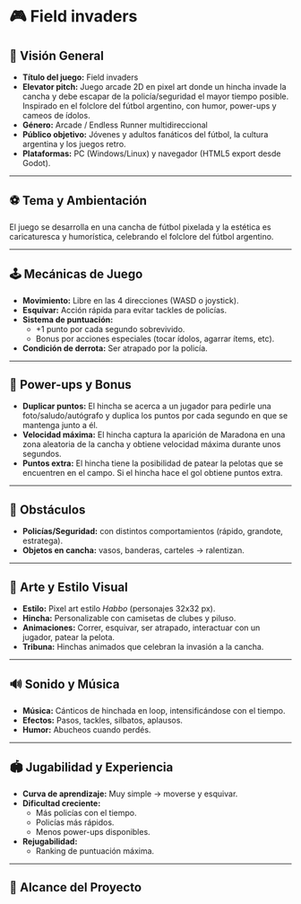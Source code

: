 # 🎮 Field invaders

## 📌 Visión General
- **Título del juego:** Field invaders  
- **Elevator pitch:** Juego arcade 2D en pixel art donde un hincha invade la cancha y debe escapar de la policía/seguridad el mayor tiempo posible. Inspirado en el folclore del fútbol argentino, con humor, power-ups y cameos de ídolos. 
- **Género:** Arcade / Endless Runner multidireccional  
- **Público objetivo:** Jóvenes y adultos fanáticos del fútbol, la cultura argentina y los juegos retro.  
- **Plataformas:** PC (Windows/Linux) y navegador (HTML5 export desde Godot).  

---

## ⚽ Tema y Ambientación
El juego se desarrolla en una cancha de fútbol pixelada y la estética es caricaturesca y humorística, celebrando el folclore del fútbol argentino.  

---

## 🕹️ Mecánicas de Juego
- **Movimiento:** Libre en las 4 direcciones (WASD o joystick).  
- **Esquivar:** Acción rápida para evitar tackles de policías.  
- **Sistema de puntuación:**  
  - +1 punto por cada segundo sobrevivido.  
  - Bonus por acciones especiales (tocar ídolos, agarrar ítems, etc).  
- **Condición de derrota:** Ser atrapado por la policía.

---

## 🍺 Power-ups y Bonus
- **Duplicar puntos:** El hincha se acerca a un jugador para pedirle una foto/saludo/autógrafo y duplica los puntos por cada segundo en que se mantenga junto a él.
- **Velocidad máxima:** El hincha captura la aparición de Maradona en una zona aleatoria de la cancha y obtiene velocidad máxima durante unos segundos.
- **Puntos extra:** El hincha tiene la posibilidad de patear la pelotas que se encuentren en el campo. Si el hincha hace el gol obtiene puntos extra.

---

## 🚧 Obstáculos
- **Policías/Seguridad:** con distintos comportamientos (rápido, grandote, estratega).  
- **Objetos en cancha:** vasos, banderas, carteles → ralentizan.  

---

## 🎨 Arte y Estilo Visual
- **Estilo:** Pixel art estilo *Habbo* (personajes 32x32 px).  
- **Hincha:** Personalizable con camisetas de clubes y piluso.  
- **Animaciones:** Correr, esquivar, ser atrapado, interactuar con un jugador, patear la pelota.  
- **Tribuna:** Hinchas animados que celebran la invasión a la cancha.

---

## 🔊 Sonido y Música
- **Música:** Cánticos de hinchada en loop, intensificándose con el tiempo.  
- **Efectos:** Pasos, tackles, silbatos, aplausos.  
- **Humor:** Abucheos cuando perdés.

---

## 🏟️ Jugabilidad y Experiencia
- **Curva de aprendizaje:** Muy simple → moverse y esquivar.  
- **Dificultad creciente:**  
  - Más policías con el tiempo.  
  - Policías más rápidos.  
  - Menos power-ups disponibles.  
- **Rejugabilidad:**  
  - Ranking de puntuación máxima.

---

## 🚀 Alcance del Proyecto

